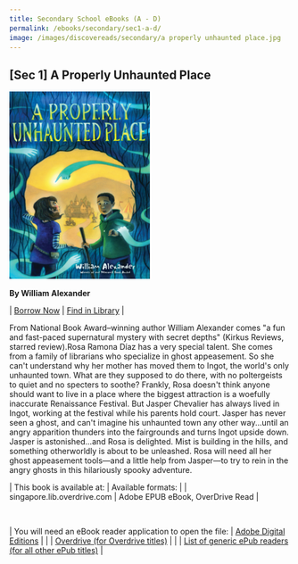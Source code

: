 ```yaml
---
title: Secondary School eBooks (A - D)
permalink: /ebooks/secondary/sec1-a-d/
image: /images/discovereads/secondary/a properly unhaunted place.jpg
---
```


## **[Sec 1] A Properly Unhaunted Place**

<img src="/images/discovereads/secondary/A Properly Unhaunted Place.jpg" style="width: 50%;">

**By William Alexander**

| [Borrow Now](https://go.nlb.gov.sg/r/eReads?p=c2lkPWFkNzE4MjdiLTFmZjktNGI4My1iNTg1LTc2ZTM0YWY0YWRhNyZkPWh0dHAlM2ElMmYlMmZzaW5nYXBvcmUubGliLm92ZXJkcml2ZS5jb20lMmZDb250ZW50RGV0YWlscy5odG0lM2ZJRCUzZGFkNzE4MjdiLTFmZjktNGI4My1iNTg1LTc2ZTM0YWY0YWRhNyZkdD1FQk9PS1MuT1ZFUkRSSVZFJmRpZD1hZDcxODI3Yi0xZmY5LTRiODMtYjU4NS03NmUzNGFmNGFkYTcmX25sYg%3d%3d) | [Find in Library](https://go.nlb.gov.sg/r/eReads?p=c2lkPWFkNzE4MjdiLTFmZjktNGI4My1iNTg1LTc2ZTM0YWY0YWRhNyZkPWh0dHAlM2ElMmYlMmZzZWFyY2gubmxiLmdvdi5zZyUyZlNlYXJjaCUzZnF1ZXJ5JTNkJTI2dGl0bGVxdWVyeSUzZEElMmJQcm9wZXJseSUyYlVuaGF1bnRlZCUyYlBsYWNlJTI2Y3JlYXRvcnF1ZXJ5JTNkV2lsbGlhbSUyYkFsZXhhbmRlciUyNnB1Ymxpc2hlcnF1ZXJ5JTNkJTI2c3ViamVjdHF1ZXJ5JTNkJTI2Y29udCUzZGJvb2slMjZtb2RlJTNkYWR2YW5jZWQmZHQ9RUJPT0tTLk9WRVJEUklWRSZkaWQ9YWQ3MTgyN2ItMWZmOS00YjgzLWI1ODUtNzZlMzRhZjRhZGE3Jl9ubGI%3d) |


From National Book Award–winning author William Alexander comes "a fun and fast-paced supernatural mystery with secret depths" (Kirkus Reviews, starred review).Rosa Ramona Díaz has a very special talent. She comes from a family of librarians who specialize in ghost appeasement. So she can't understand why her mother has moved them to Ingot, the world's only unhaunted town. What are they supposed to do there, with no poltergeists to quiet and no specters to soothe? Frankly, Rosa doesn't think anyone should want to live in a place where the biggest attraction is a woefully inaccurate Renaissance Festival. But Jasper Chevalier has always lived in Ingot, working at the festival while his parents hold court. Jasper has never seen a ghost, and can't imagine his unhaunted town any other way...until an angry apparition thunders into the fairgrounds and turns Ingot upside down. Jasper is astonished...and Rosa is delighted. Mist is building in the hills, and something otherworldly is about to be unleashed. Rosa will need all her ghost appeasement tools—and a little help from Jasper—to try to rein in the angry ghosts in this hilariously spooky adventure.


| This book is available at: | Available formats: |
| singapore.lib.overdrive.com | Adobe EPUB eBook, OverDrive Read |    

<br>

| You will need an eBook reader application to open the file: | [Adobe Digital Editions](http://www.adobe.com/products/digitaleditions/) |
| | [Overdrive (for Overdrive titles)](http://app.overdrive.com/) |
| | [List of generic ePub readers (for all other ePub titles)](http://eresources.nlb.gov.sg/Main/Help/EPUB) |

